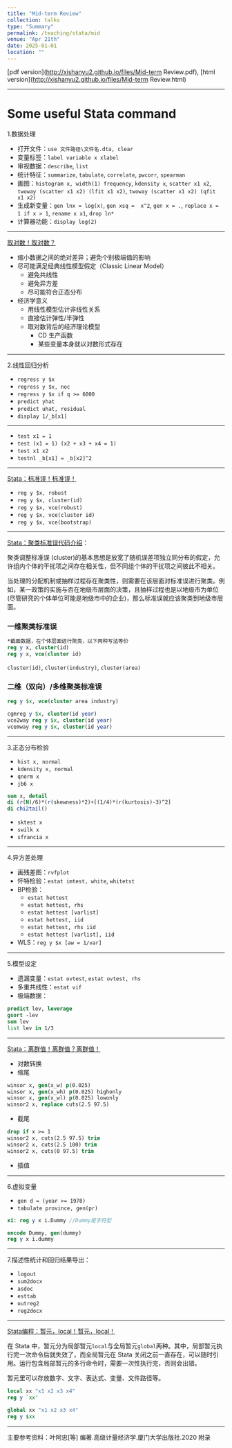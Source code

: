 ```yaml
---
title: "Mid-term Review"
collection: talks
type: "Summary"
permalink: /teaching/stata/mid
venue: "Apr 21th"
date: 2025-01-01
location: ""
---
```


[pdf version](http://xishanyu2.github.io/files/Mid-term Review.pdf), [html version](http://xishanyu2.github.io/files/Mid-term Review.html)

---

# Some useful Stata command
1.数据处理
- 打开文件：`use 文件路径\文件名.dta, clear`
- 变量标签：`label variable x xlabel`
- 审视数据：`describe`, `list`
- 统计特征：`summarize`, `tabulate`, `correlate`, `pwcorr`, `spearman`
- 画图：`histogram x, width(1) frequency`, `kdensity x`, `scatter x1 x2`, 
	`twoway (scatter x1 x2) (lfit x1 x2)`, `twoway (scatter x1 x2) (qfit x1 x2)`
- 生成新变量：`gen lnx = log(x)`, `gen xsq =  x^2`, `gen x = .`, 
	`replace x = 1 if x > 1`, `rename x x1`, `drop ln*`
- 计算器功能：`display log(2)`

---

[取对数！取对数？](https://www.lianxh.cn/details/615.html)

- 缩小数据之间的绝对差异；避免个别极端值的影响
- 尽可能满足经典线性模型假定（Classic Linear Model）
	- 避免共线性
	- 避免异方差
	- 尽可能符合正态分布
- 经济学意义
	- 用线性模型估计非线性关系
	- 直接估计弹性/半弹性
	- 取对数背后的经济理论模型
		- CD 生产函数
		- 某些变量本身就以对数形式存在


---

2.线性回归分析
- `regress y $x`
- `regress y $x, noc`
- `regress y $x if q >= 6000`
- `predict yhat`
- `predict uhat, residual`
- `display 1/_b[x1]`

---

- `test x1 = 1`
- `test (x1 = 1) (x2 + x3 + x4 = 1)`
- `test x1 x2`
- `testnl _b[x1] = _b[x2]^2`

---

 [Stata：标准误！标准误！](https://www.lianxh.cn/news/e365187a50dc3.html)
 
- `reg y $x, robust`
- `reg y $x, cluster(id)`
- `reg y $x, vce(robust)`
- `reg y $x, vce(cluster id)`
- `reg y $x, vce(bootstrap)`

---

[Stata：聚类标准误代码介绍](https://www.lianxh.cn/details/1189.html)：

聚类调整标准误 (cluster)的基本思想是放宽了随机误差项独立同分布的假定，允许组内个体的干扰项之间存在相关性，但不同组个体的干扰项之间彼此不相关。

当处理的分配机制或抽样过程存在聚类性，则需要在该层面对标准误进行聚类。例如，某一政策的实施与否在地级市层面的决策，且抽样过程也是以地级市为单位 (尽管研究的个体单位可能是地级市中的企业)，那么标准误就应该聚类到地级市层面。

### 一维聚类标准误

```stata
*截面数据，在个体层面进行聚类，以下两种写法等价
reg y x, cluster(id)
reg y x, vce(cluster id)
```

`cluster(id)`, `cluster(industry)`, `cluster(area)`

### 二维（双向）/多维聚类标准误

```stata
reg y $x, vce(cluster area industry)
```

```stata
cgmreg y $x, cluster(id year)
vce2way reg y $x, cluster(id year)
vcemway reg y $x, cluster(id year)
```

---

3.正态分布检验
- `hist x, normal`
- `kdensity x, normal`
- `qnorm x`
- `jb6 x`
```stata
sum x, detail
di (r(N)/6)*(r(skewness)*2)+[(1/4)*(r(kurtosis)-3)^2]
di chi2tail()
```
- `sktest x`
- `swilk x`
- `sfrancia x`

 ---
4.异方差处理
- 画残差图：`rvfplot`
- 怀特检验：`estat imtest, white`, `whitetst`
- BP检验：
	- `estat hettest`
	- `estat hettest, rhs`
	- `estat hettest [varlist]`
	- `estat hettest, iid`
	- `estat hettest, rhs iid`
	- `estat hettest [varlist], iid`
- WLS：`reg y $x [aw = 1/var]`

---

5.模型设定
- 遗漏变量：`estat ovtest`, `estat ovtest, rhs`
- 多重共线性：`estat vif`
- 极端数据：
```stata
predict lev, leverage
gsort -lev
sum lev
list lev in 1/3
```

---

[Stata：离群值！离群值？离群值！](https://www.lianxh.cn/details/175.html)

- 对数转换
- 缩尾
```stata
winsor x, gen(x_w) p(0.025)
winsor x, gen(x_wh) p(0.025) highonly
winsor x, gen(x_wl) p(0.025) lowonly
winsor2 x, replace cuts(2.5 97.5)
```
- 截尾
```stata
drop if x >= 1
winsor2 x, cuts(2.5 97.5) trim
winsor2 x, cuts(2.5 100) trim
winsor2 x, cuts(0 97.5) trim
```
- 插值

---

6.虚拟变量
- `gen d = (year >= 1978)`
- `tabulate province, gen(pr)`

```stata
xi: reg y x i.Dummy //Dummy是字符型
```

```stata
encode Dummy, gen(dummy)
reg y x i.dummy
```

---

7.描述性统计和回归结果导出：
- `logout`
- `sum2docx`
- `asdoc`
- `esttab`
- `outreg2`
- `reg2docx`

---

[Stata编程：暂元，local！暂元，local！](https://www.lianxh.cn/details/658.html)

在 Stata 中，暂元分为局部暂元`local`与全局暂元`global`两种。其中，局部暂元执行完一次命令后就失效了，而全局暂元在 Stata 关闭之前一直存在，可以随时引用。运行包含局部暂元的多行命令时，需要一次性执行完，否则会出错。

暂元里可以存放数字、文字、表达式、变量、文件路径等。

```stata
local xx "x1 x2 x3 x4"
reg y `xx'
```

```stata
global xx "x1 x2 x3 x4"
reg y $xx
```

---

主要参考资料：叶阿忠[等] 编著.高级计量经济学.厦门大学出版社.2020 附录
